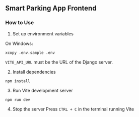 ## Smart Parking App Frontend

### How to Use

1. Set up environment variables

On Windows:

```
xcopy .env.sample .env
```

`VITE_API_URL` must be the URL of the Django server.

2. Install dependencies

```
npm install
```

3. Run Vite development server

```
npm run dev
```

4. Stop the server
   Press `CTRL + C` in the terminal running Vite
